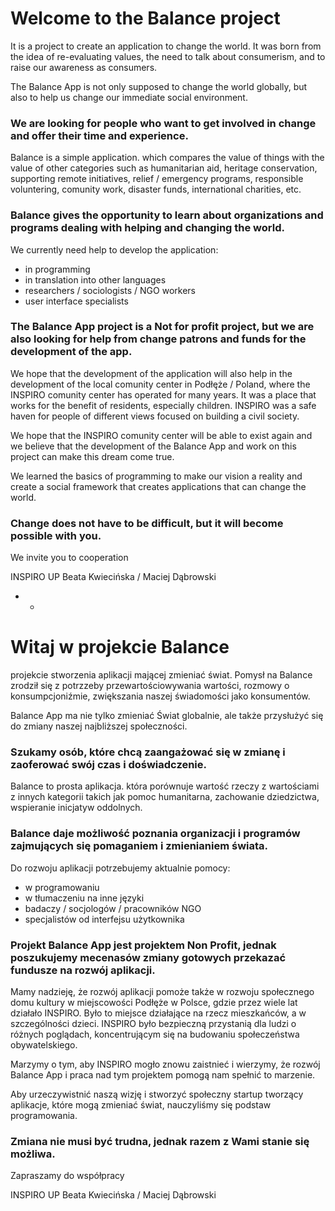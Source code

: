 # Welcome to the Balance project

It is a project to create an application to change the world. It was born from the idea of ​​re-evaluating values, the need to talk about consumerism, and to raise our awareness as consumers.

The Balance App is not only supposed to change the world globally, but also to help us change our immediate social environment.

### We are looking for people who want to get involved in change and offer their time and experience.

Balance is a simple application. which compares the value of things with the value of other categories such as humanitarian aid, heritage conservation, supporting remote initiatives, relief / emergency programs, responsible voluntering, comunity work, disaster funds, international charities, etc.

### Balance gives the opportunity to learn about organizations and programs dealing with helping and changing the world.

We currently need help to develop the application:

- in programming
- in translation into other languages
- researchers / sociologists / NGO workers
- user interface specialists

### The Balance App project is a Not for profit project, but we are also looking for help from change patrons and funds for the development of the app.

We hope that the development of the application will also help in the development of the local comunity center in Podłęże / Poland, where the INSPIRO comunity center has operated for many years. It was a place that works for the benefit of residents, especially children. INSPIRO was a safe haven for people of different views focused on building a civil society.

We hope that the INSPIRO comunity center will be able to exist again and we believe that the development of the Balance App and work on this project can make this dream come true.

We learned the basics of programming to make our vision a reality and create a social framework that creates applications that can change the world.

### Change does not have to be difficult, but it will become possible with you.

We invite you to cooperation

INSPIRO UP
Beata Kwiecińska / Maciej Dąbrowski

- - 

# Witaj w projekcie Balance

projekcie stworzenia aplikacji mającej zmieniać świat. Pomysł na Balance zrodził się z potrzzeby przewartościowywania wartości, rozmowy o konsumpcjoniźmie, zwiększania naszej świadomości jako konsumentów.

Balance App ma nie tylko zmieniać Świat globalnie, ale także przysłużyć się do zmiany naszej najbliższej społeczności. 

### Szukamy osób, które chcą zaangażować się w zmianę i zaoferować swój czas i doświadczenie.

Balance to prosta aplikacja. która porównuje wartość rzeczy z wartościami z innych kategorii takich jak pomoc humanitarna, zachowanie dziedzictwa, wspieranie inicjatyw oddolnych.

### Balance daje możliwość poznania organizacji i programów zajmujących się pomaganiem i zmienianiem świata.

Do rozwoju aplikacji potrzebujemy aktualnie pomocy:

- w programowaniu
- w tłumaczeniu na inne języki
- badaczy / socjologów / pracowników NGO
- specjalistów od interfejsu użytkownika

### Projekt Balance App jest projektem Non Profit, jednak poszukujemy mecenasów zmiany gotowych przekazać fundusze na rozwój aplikacji.

Mamy nadzieję, że rozwój aplikacji pomoże także w rozwoju społecznego domu kultury w miejscowości Podłęże w Polsce, gdzie przez wiele lat działało INSPIRO. Było to miejsce działające na rzecz mieszkańców, a w szczególności dzieci. INSPIRO było bezpieczną przystanią dla ludzi o różnych poglądach, koncentrującym się na budowaniu społeczeństwa obywatelskiego.

Marzymy o tym, aby INSPIRO mogło znowu zaistnieć i wierzymy, że rozwój Balance App i praca nad tym projektem pomogą nam spełnić to marzenie. 

Aby urzeczywistnić naszą wizję i stworzyć społeczny startup tworzący aplikacje, które mogą zmieniać świat, nauczyliśmy się podstaw programowania. 

### Zmiana nie musi być trudna, jednak razem z Wami stanie się możliwa.

Zapraszamy do współpracy

INSPIRO UP
Beata Kwiecińska / Maciej Dąbrowski

